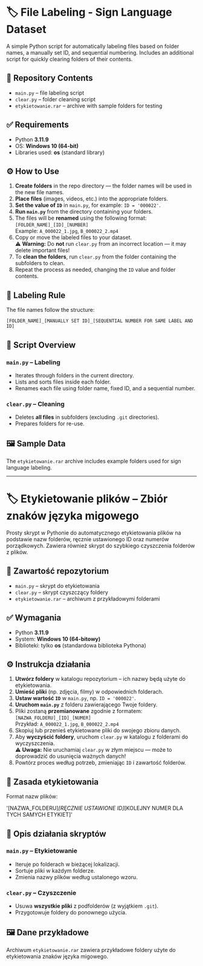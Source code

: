 # 🏷️ File Labeling - Sign Language Dataset

A simple Python script for automatically labeling files based on folder names, a manually set ID, and sequential numbering. Includes an additional script for quickly clearing folders of their contents.

## 📂 Repository Contents

- `main.py` – file labeling script
- `clear.py` – folder cleaning script
- `etykietowanie.rar` – archive with sample folders for testing

## ✅ Requirements

- Python **3.11.9**
- OS: **Windows 10 (64-bit)**
- Libraries used: **os** (standard library)

## ⚙️ How to Use

1. **Create folders** in the repo directory — the folder names will be used in the new file names.
2. **Place files** (images, videos, etc.) into the appropriate folders.
3. **Set the value of `ID`** in `main.py`, for example: `ID = '000022'`.
4. **Run `main.py`** from the directory containing your folders.
5. The files will be **renamed** using the following format:  
`[FOLDER_NAME]_[ID]_[NUMBER]`  
Example: `A_000022_1.jpg`, `B_000022_2.mp4`
6. Copy or move the labeled files to your dataset.  
⚠️ **Warning:** Do **not** run `clear.py` from an incorrect location — it may delete important files!
7. To **clean the folders**, run `clear.py` from the folder containing the subfolders to clean.
8. Repeat the process as needed, changing the `ID` value and folder contents.

## 🔁 Labeling Rule

The file names follow the structure:

`[FOLDER_NAME]_[MANUALLY SET ID]_[SEQUENTIAL NUMBER FOR SAME LABEL AND ID]`


## 🧹 Script Overview

### `main.py` – Labeling

- Iterates through folders in the current directory.
- Lists and sorts files inside each folder.
- Renames each file using folder name, fixed ID, and a sequential number.

### `clear.py` – Cleaning

- Deletes **all files** in subfolders (excluding `.git` directories).
- Prepares folders for re-use.

## 🖼️ Sample Data

The `etykietowanie.rar` archive includes example folders used for sign language labeling.

---

# 🏷️ Etykietowanie plików – Zbiór znaków języka migowego

Prosty skrypt w Pythonie do automatycznego etykietowania plików na podstawie nazw folderów, ręcznie ustawionego ID oraz numerów porządkowych. Zawiera również skrypt do szybkiego czyszczenia folderów z plików.

## 📂 Zawartość repozytorium

- `main.py` – skrypt do etykietowania
- `clear.py` – skrypt czyszczący foldery
- `etykietowanie.rar` – archiwum z przykładowymi folderami
## ✅ Wymagania

- Python **3.11.9**
- System: **Windows 10 (64-bitowy)**
- Biblioteki: tylko **os** (standardowa biblioteka Pythona)

## ⚙️ Instrukcja działania

1. **Utwórz foldery** w katalogu repozytorium – ich nazwy będą użyte do etykietowania.
2. **Umieść pliki** (np. zdjęcia, filmy) w odpowiednich folderach.
3. **Ustaw wartość `ID`** w `main.py`, np. `ID = '000022'`.
4. **Uruchom `main.py`** z folderu zawierającego Twoje foldery.
5. Pliki zostaną **przemianowane** zgodnie z formatem:  
`[NAZWA_FOLDERU]_[ID]_[NUMER]`  
Przykład: `A_000022_1.jpg`, `B_000022_2.mp4`
6. Skopiuj lub przenieś etykietowane pliki do swojego zbioru danych.
7. Aby **wyczyścić foldery**, uruchom `clear.py` w katalogu z folderami do wyczyszczenia.  
⚠️ **Uwaga:** Nie uruchamiaj `clear.py` w złym miejscu — może to doprowadzić do usunięcia ważnych danych!
8. Powtórz proces według potrzeb, zmieniając `ID` i zawartość folderów.

## 🔁 Zasada etykietowania

Format nazw plików:

'[NAZWA_FOLDERU]_[RĘCZNIE USTAWIONE ID]_[KOLEJNY NUMER DLA TYCH SAMYCH ETYKIET]'


## 🧹 Opis działania skryptów

### `main.py` – Etykietowanie

- Iteruje po folderach w bieżącej lokalizacji.
- Sortuje pliki w każdym folderze.
- Zmienia nazwy plików według ustalonego wzoru.

### `clear.py` – Czyszczenie

- Usuwa **wszystkie pliki** z podfolderów (z wyjątkiem `.git`).
- Przygotowuje foldery do ponownego użycia.

## 🖼️ Dane przykładowe

Archiwum `etykietowanie.rar` zawiera przykładowe foldery użyte do etykietowania znaków języka migowego.

